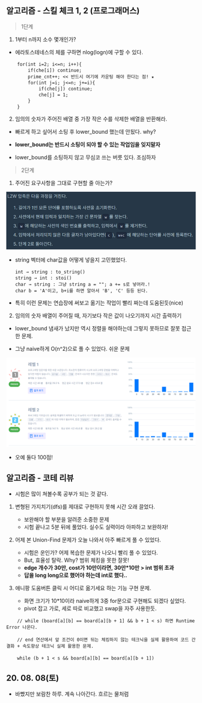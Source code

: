 ## 알고리즘 - 스킬 체크 1, 2 (프로그래머스)

 > 1단계

 1. 1부터 n까지 소수 몇개인가?

  - 에라토스테네스의 체를 구하면 nlog(logn)에 구할 수 있다.

```
    for(int i=2; i<=n; i++){
        if(che[i]) continue;
        prime_cnt++; << 반드시 여기에 카운팅 해야 한다는 점! ★
        for(int j=i; j<=n; j+=i){
            if(che[j]) continue;
            che[j] = 1;
        }
    }
```

 2. 임의의 숫자가 주어진 배열 중 가장 작은 수를 삭제한 배열을 반환해라.

  - 빠르게 하고 싶어서 소팅 후 lower_bound 했는데 안됬다. why?

  - **lower_bound는 반드시 소팅이 되야 할 수 있는 작업임을 잊지말자**

  - lower_bound를 소팅하지 않고 무심코 쓰는 버릇 있다. 조심하자

 > 2단계

 1. 주어진 요구사항을 그대로 구현할 줄 아는가?

   ![Alt text](./img/img_200808.png)

  - string 벡터에 char값을 어떻게 넣을지 고민했었다.

    ```
    int → string : to_string()
    string → int : stoi()
    char → string : 그냥 string a = ""; a += s로 넣어라.!
    char b = 'A'이고, b+i를 하면 알아서 'B', 'C' 등등 된다.
    ```
  - 특히 이런 문제는 연습장에 써보고 옮기는 작업이 빨리 짜는데 도움된듯(nice)

 2. 임의의 숫자 배열이 주어질 때, 자기보다 작은 값이 나오기까지 시간 출력하기

  - lower_bound 냄새가 났지만 역시 정렬을 해야하는데 그렇지 못하므로 잘못 접근한 문제.

  - 그냥 naive하게 O(n^2)으로 풀 수 있었다. 쉬운 문제

   ![Alt text](./img/img_2008082.png)

  - 오예 둘다 100점!

## 알고리즘 - 코테 리뷰

 - 시험은 많이 쳐볼수록 공부가 되는 것 같다.

 1. 변형된 가지치기(dfs)를 제대로 구현하지 못해 시간 오래 끌었다. 
    - 보완해야 할 부분을 알려준 소중한 문제
    - 시험 끝나고 5분 뒤에 풀었다. 실수도 실력이라 아파하고 보완하자!

 2. 어제 본 Union-Find 문제가 오늘 나와서 아주 빠르게 풀 수 있었다.
    - 시험은 운인가? 어제 복습한 문제가 나오니 빨리 풀 수 있었다. 
    - But, 효율성 탈락. Why? 범위 체킹을 못한 잘못!
    - **edge 개수가 30만, cost가 10만이라면, 30만*10만 > int 범위 초과**
    - **답을 long long으로 했어야 하는데 int로 했다..**

 3. 애니팡 도움버튼 클릭 시 어디로 옮기세요 하는 기능 구현 문제.
    - 화면 크기가 10*10이라 naive하게 3중 for문으로 구현해도 되겠다 싶었다.
    - pivot 잡고 가로, 세로 따로 비교했고 swap을 자주 사용한듯.
```
    // while (board[a][b] == board[a][b + 1] && b + 1 < s) 하면 Runtime Error 나온다.

    // end 연산에서 앞 조건이 0이면 뒤는 체킹하지 않는 테크닉을 실제 활용하여 코드 간결화 + 속도향상 테크닉 실제 활용한 문제.

    while (b + 1 < s && board[a][b] == board[a][b + 1])
```

## 20. 08. 08(토)

 - 바빴지만 보람찬 하루. 계속 나아간다. 흐르는 물처럼
